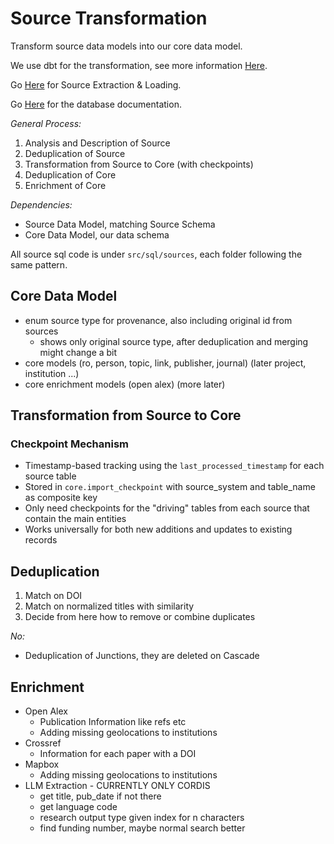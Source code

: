 # Source Transformation

Transform source data models into our core data model.

We use dbt for the transformation, see more information [Here](README_DBT.md).

Go [Here](../src/sources/README.md) for Source Extraction & Loading.

Go [Here](README_DB.md) for the database documentation.

*General Process:*

1. Analysis and Description of Source
2. Deduplication of Source
3. Transformation from Source to Core (with checkpoints)
4. Deduplication of Core
5. Enrichment of Core

*Dependencies:*

- Source Data Model, matching Source Schema
- Core Data Model, our data schema

All source sql code is under `src/sql/sources`, each folder following the same pattern.

## Core Data Model

* enum source type for provenance, also including original id from sources
    * shows only original source type, after deduplication and merging might change a bit
* core models (ro, person, topic, link, publisher, journal) (later project, institution ...)
* core enrichment models (open alex) (more later)

## Transformation from Source to Core

### Checkpoint Mechanism

* Timestamp-based tracking using the `last_processed_timestamp` for each source table
* Stored in `core.import_checkpoint` with source_system and table_name as composite key
* Only need checkpoints for the "driving" tables from each source that contain the main entities
* Works universally for both new additions and updates to existing records

## Deduplication

1. Match on DOI
2. Match on normalized titles with similarity
3. Decide from here how to remove or combine duplicates

*No:* 
* Deduplication of Junctions, they are deleted on Cascade

## Enrichment

* Open Alex
    * Publication Information like refs etc
    * Adding missing geolocations to institutions
* Crossref
    * Information for each paper with a DOI
* Mapbox
    * Adding missing geolocations to institutions
* LLM Extraction - CURRENTLY ONLY CORDIS
    * get title, pub_date if not there
    * get language code
    * research output type given index for n characters
    * find funding number, maybe normal search better
